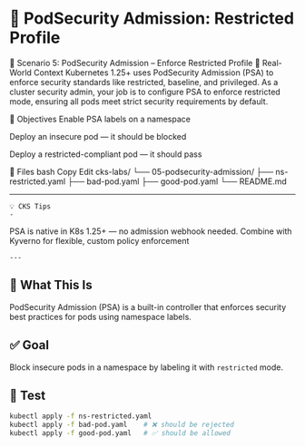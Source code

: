 # 🔐 PodSecurity Admission: Restricted Profile

🔐 Scenario 5: PodSecurity Admission – Enforce Restricted Profile
📘 Real-World Context
Kubernetes 1.25+ uses PodSecurity Admission (PSA) to enforce security standards like restricted, baseline, and privileged. As a cluster security admin, your job is to configure PSA to enforce restricted mode, ensuring all pods meet strict security requirements by default.

🎯 Objectives
Enable PSA labels on a namespace

Deploy an insecure pod — it should be blocked

Deploy a restricted-compliant pod — it should pass

📁 Files
bash
Copy
Edit
cks-labs/
└── 05-podsecurity-admission/
    ├── ns-restricted.yaml
    ├── bad-pod.yaml
    ├── good-pod.yaml
    └── README.md

---

    💡 CKS Tips
    -
    
PSA is native in K8s 1.25+ — no admission webhook needed. Combine with Kyverno for flexible, custom policy enforcement

    ---

## 🧠 What This Is
PodSecurity Admission (PSA) is a built-in controller that enforces security best practices for pods using namespace labels.

## ✅ Goal
Block insecure pods in a namespace by labeling it with `restricted` mode.

## 🧪 Test
```bash
kubectl apply -f ns-restricted.yaml
kubectl apply -f bad-pod.yaml    # ❌ should be rejected
kubectl apply -f good-pod.yaml   # ✅ should be allowed
